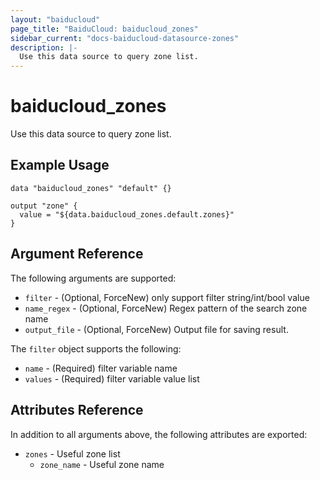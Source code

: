 ```yaml
---
layout: "baiducloud"
page_title: "BaiduCloud: baiducloud_zones"
sidebar_current: "docs-baiducloud-datasource-zones"
description: |-
  Use this data source to query zone list.
---
```


# baiducloud_zones

Use this data source to query zone list.

## Example Usage

```hcl
data "baiducloud_zones" "default" {}

output "zone" {
  value = "${data.baiducloud_zones.default.zones}"
}
```

## Argument Reference

The following arguments are supported:

* `filter` - (Optional, ForceNew) only support filter string/int/bool value
* `name_regex` - (Optional, ForceNew) Regex pattern of the search zone name
* `output_file` - (Optional, ForceNew) Output file for saving result.

The `filter` object supports the following:

* `name` - (Required) filter variable name
* `values` - (Required) filter variable value list

## Attributes Reference

In addition to all arguments above, the following attributes are exported:

* `zones` - Useful zone list
  * `zone_name` - Useful zone name


